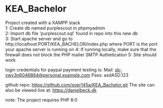 # KEA_Bachelor

Project created with a XAMPP stack  
1: Create db named purplescout in phpmyadmin  
2: Import db file 'purplescout.sql' found in repo into this new db  
3: Start apache server and go to http://localhost:PORT/KEA_BACHELOR/index.php where PORT is the port your apache server is running on
4: If running locally, make sure that the firewall does not block the PHP mailer SMTP Authetication
5: Site should work

login credentials for paypal payment testing is:
Mail: sb-vwv3n6046864@personal.example.com
Pass: asdASD.123

github repo: https://github.com/soer145a/KEA_Bachelor.git
The site can also be viewed live at: https://danielbeck.dk

note: The project requires PHP 8:0
